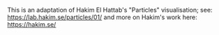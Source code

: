 This is an adaptation of Hakim El Hattab's "Particles" visualisation; see: https://lab.hakim.se/particles/01/ and more on Hakim's work here: https://hakim.se/